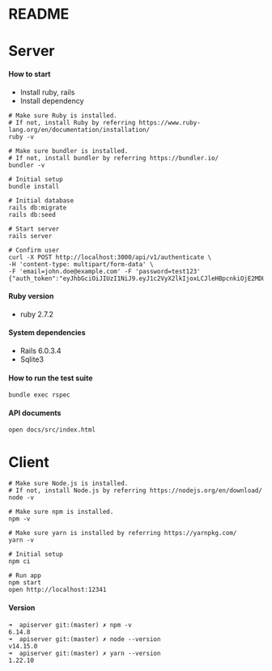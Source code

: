 # README

# Server
#### How to start
- Install ruby, rails
- Install dependency
```
# Make sure Ruby is installed.
# If not, install Ruby by referring https://www.ruby-lang.org/en/documentation/installation/
ruby -v

# Make sure bundler is installed.
# If not, install bundler by referring https://bundler.io/
bundler -v

# Initial setup
bundle install

# Initial database
rails db:migrate
rails db:seed

# Start server
rails server

# Confirm user
curl -X POST http://localhost:3000/api/v1/authenticate \
-H 'content-type: multipart/form-data' \
-F 'email=john.doe@example.com' -F 'password=test123'
{"auth_token":"eyJhbGciOiJIUzI1NiJ9.eyJ1c2VyX2lkIjoxLCJleHBpcnkiOjE2MDU4NTE5NjV9.4gkfPzVyMtaUfhcNkX5T2O7dH7ahkgXRl7TeSQ2NHDs"}
```

#### Ruby version
- ruby 2.7.2
#### System dependencies
- Rails 6.0.3.4
- Sqlite3
#### How to run the test suite
```
bundle exec rspec
```
#### API documents
```
open docs/src/index.html
```

# Client
```
# Make sure Node.js is installed.
# If not, install Node.js by referring https://nodejs.org/en/download/
node -v

# Make sure npm is installed.
npm -v

# Make sure yarn is installed by referring https://yarnpkg.com/
yarn -v

# Initial setup
npm ci

# Run app
npm start
open http://localhost:12341
```

#### Version
```
➜  apiserver git:(master) ✗ npm -v
6.14.8
➜  apiserver git:(master) ✗ node --version
v14.15.0
➜  apiserver git:(master) ✗ yarn --version
1.22.10
```
